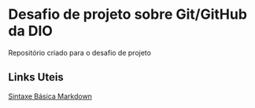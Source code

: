 # Desafio de projeto sobre Git/GitHub da DIO
Repositório criado para o desafio de projeto


## Links Uteis
[Sintaxe Básica Markdown](https://www.markdownguide.org/basic-syntax/)
